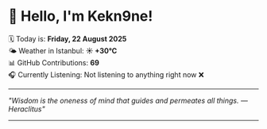 # 👋 Hello, I'm Kekn9ne!

🗓️ Today is: **Friday, 22 August 2025**  
🌤️ Weather in Istanbul: **☀️   +30°C**  
📊 GitHub Contributions: **69**  
🎧 Currently Listening: Not listening to anything right now ❌

---

_"Wisdom is the oneness of mind that guides and permeates all things. — *Heraclitus*"_

---
